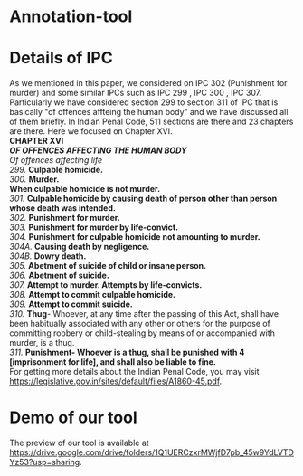 # Annotation-tool
# Details of IPC
As we mentioned in this paper, we considered on IPC 302 (Punishment for murder) and some similar IPCs such as IPC 299 , IPC 300 , IPC 307. Particularly we have considered section 299 to section 311 of IPC that is basically "of offences affteing the human body" and we have discussed all of them briefly. In Indian Penal Code, 511 sections are there and 23 chapters are there. Here we focused on Chapter XVI. <br/>
                                             **CHAPTER XVI**   <br />
                                     ***OF OFFENCES AFFECTING THE HUMAN BODY***  <br />
                                         *Of offences affecting life* <br/>
*299.* **Culpable homicide.** <br />
*300.* **Murder.** <br/>
**When culpable homicide is not murder.** <br />
*301.* **Culpable homicide by causing death of person other than person whose death was intended.** <br />
*302.* **Punishment for murder.** <br />
*303.* **Punishment for murder by life-convict.** <br />
*304.* **Punishment for culpable homicide not amounting to murder.** <br />
*304A.* **Causing death by negligence.** <br />
*304B.* **Dowry death.** <br />
*305.* **Abetment of suicide of child or insane person.** <br />
*306.* **Abetment of suicide.** <br />
*307.* **Attempt to murder. Attempts by life-convicts.** <br />
*308.* **Attempt to commit culpable homicide.** <br />
*309.* **Attempt to commit suicide.** <br />
*310.* **Thug**- Whoever, at any time after the passing of this Act, shall have been habitually associated
with any other or others for the purpose of committing robbery or child-stealing by means of or
accompanied with murder, is a thug. <br />
*311.* **Punishment- Whoever is a thug, shall be punished with 4 [imprisonment for life], and shall also
be liable to fine.** <br />
For getting more details about the Indian Penal Code, you may visit https://legislative.gov.in/sites/default/files/A1860-45.pdf.  <br />
# Demo of our tool
The preview of our tool is available at https://drive.google.com/drive/folders/1Q1UERCzxrMWjfD7pb_45w9YdLVTDYz53?usp=sharing.
